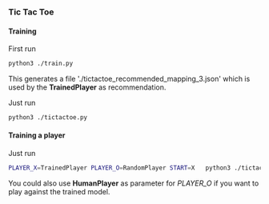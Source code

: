 ### Tic Tac Toe

#### Training

First run

```bash
python3 ./train.py
```
This generates a file './tictactoe_recommended_mapping_3.json' which is used by the **TrainedPlayer** as recommendation.

Just run

```bash
python3 ./tictactoe.py
```

#### Training a player

Just run

```bash
PLAYER_X=TrainedPlayer PLAYER_O=RandomPlayer START=X   python3 ./tictactoe.py
```

You could also use **HumanPlayer** as parameter for *PLAYER_O* if you want to play against the trained model.
